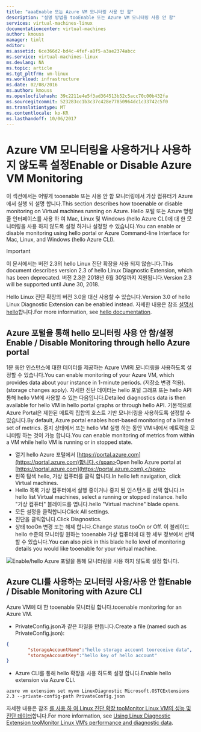 ```yaml
---
title: "aaaEnable 또는 Azure VM 모니터링 사용 안 함"
description: "설명 방법을 tooEnable 또는 Azure VM 모니터링 사용 안 함"
services: virtual-machines-linux
documentationcenter: virtual-machines
author: kmouss
manager: timlt
editor: 
ms.assetid: 6ce366d2-bd4c-4fef-a8f5-a3ae2374abcc
ms.service: virtual-machines-linux
ms.devlang: NA
ms.topic: article
ms.tgt_pltfrm: vm-linux
ms.workload: infrastructure
ms.date: 02/08/2016
ms.author: kmouss
ms.openlocfilehash: 39c2211e4e5f3ad364513b52c5acc70c00b432fa
ms.sourcegitcommit: 523283cc1b3c37c428e77850964dc1c33742c5f0
ms.translationtype: MT
ms.contentlocale: ko-KR
ms.lasthandoff: 10/06/2017
---
```

# <a name="enable-or-disable-azure-vm-monitoring"></a><span data-ttu-id="969bd-103">Azure VM 모니터링을 사용하거나 사용하지 않도록 설정</span><span class="sxs-lookup"><span data-stu-id="969bd-103">Enable or Disable Azure VM Monitoring</span></span>

<span data-ttu-id="969bd-104">이 섹션에서는 어떻게 tooenable 또는 사용 안 함 모니터링에서 가상 컴퓨터가 Azure에서 실행 되 설명 합니다.</span><span class="sxs-lookup"><span data-stu-id="969bd-104">This section describes how tooenable or disable monitoring on Virtual machines running on Azure.</span></span> <span data-ttu-id="969bd-105">Hello 포털 또는 Azure 명령줄 인터페이스를 사용 하 여 Mac, Linux 및 Windows (hello Azure CLI)에 대 한 모니터링을 사용 하지 않도록 설정 하거나 설정할 수 있습니다.</span><span class="sxs-lookup"><span data-stu-id="969bd-105">You can enable or disable monitoring using hello portal or Azure Command-line Interface for Mac, Linux, and Windows (hello Azure CLI).</span></span>

> [!IMPORTANT]
> <span data-ttu-id="969bd-106">이 문서에서는 버전 2.3의 hello Linux 진단 확장을 사용 되지 않습니다.</span><span class="sxs-lookup"><span data-stu-id="969bd-106">This document describes version 2.3 of hello Linux Diagnostic Extension, which has been deprecated.</span></span> <span data-ttu-id="969bd-107">버전 2.3은 2018년 6월 30일까지 지원됩니다.</span><span class="sxs-lookup"><span data-stu-id="969bd-107">Version 2.3 will be supported until June 30, 2018.</span></span>
>
> <span data-ttu-id="969bd-108">Hello Linux 진단 확장의 버전 3.0을 대신 사용할 수 있습니다.</span><span class="sxs-lookup"><span data-stu-id="969bd-108">Version 3.0 of hello Linux Diagnostic Extension can be enabled instead.</span></span> <span data-ttu-id="969bd-109">자세한 내용은 참조 [설명서 hello](./diagnostic-extension.md)합니다.</span><span class="sxs-lookup"><span data-stu-id="969bd-109">For more information, see [hello documentation](./diagnostic-extension.md).</span></span>

## <a name="enable--disable-monitoring-through-hello-azure-portal"></a><span data-ttu-id="969bd-110">Azure 포털을 통해 hello 모니터링 사용 안 함/설정</span><span class="sxs-lookup"><span data-stu-id="969bd-110">Enable / Disable Monitoring through hello Azure portal</span></span>

<span data-ttu-id="969bd-111">1분 동안 인스턴스에 대한 데이터를 제공하는 Azure VM의 모니터링을 사용하도록 설정할 수 있습니다.</span><span class="sxs-lookup"><span data-stu-id="969bd-111">You can enable  monitoring of your Azure VM, which provides data about your instance in 1-minute periods.</span></span> <span data-ttu-id="969bd-112">(저장소 변경 적용).</span><span class="sxs-lookup"><span data-stu-id="969bd-112">(storage changes apply).</span></span> <span data-ttu-id="969bd-113">자세한 진단 데이터는 hello 포털 그래프 또는 hello API 통해 hello VM에 사용할 수 있는 다음입니다.</span><span class="sxs-lookup"><span data-stu-id="969bd-113">Detailed diagnostics data is then available for hello VM in hello portal graphs or through hello API.</span></span> <span data-ttu-id="969bd-114">기본적으로 Azure Portal은 제한된 메트릭 집합의 호스트 기반 모니터링을 사용하도록 설정할 수 있습니다.</span><span class="sxs-lookup"><span data-stu-id="969bd-114">By default, Azure portal enables host-based monitoring of a limited set of metrics.</span></span> <span data-ttu-id="969bd-115">중지 상태에서 또는 hello VM 실행 하는 동안 VM 내에서 메트릭을 모니터링 하는 것이 가능 합니다.</span><span class="sxs-lookup"><span data-stu-id="969bd-115">You can enable monitoring of metrics from within a VM while hello VM is running or in stopped state.</span></span>

* <span data-ttu-id="969bd-116">열기 hello Azure 포털에서 [https://portal.azure.com](https://portal.azure.com)합니다.</span><span class="sxs-lookup"><span data-stu-id="969bd-116">Open hello Azure portal at [https://portal.azure.com](https://portal.azure.com).</span></span>
* <span data-ttu-id="969bd-117">왼쪽 탐색 hello, 가상 컴퓨터를 클릭 합니다.</span><span class="sxs-lookup"><span data-stu-id="969bd-117">In hello left navigation, click Virtual machines.</span></span>
* <span data-ttu-id="969bd-118">Hello 목록 가상 컴퓨터에서 실행 중이거나 중지 된 인스턴스를 선택 합니다.</span><span class="sxs-lookup"><span data-stu-id="969bd-118">In hello list Virtual machines, select a running or stopped instance.</span></span> <span data-ttu-id="969bd-119">hello "가상 컴퓨터" 블레이드를 엽니다.</span><span class="sxs-lookup"><span data-stu-id="969bd-119">hello "Virtual machine" blade opens.</span></span>
* <span data-ttu-id="969bd-120">모든 설정을 클릭합니다</span><span class="sxs-lookup"><span data-stu-id="969bd-120">Click All settings.</span></span>
* <span data-ttu-id="969bd-121">진단을 클릭합니다.</span><span class="sxs-lookup"><span data-stu-id="969bd-121">Click Diagnostics.</span></span>
* <span data-ttu-id="969bd-122">상태 tooOn 변경 또는 해제 합니다.</span><span class="sxs-lookup"><span data-stu-id="969bd-122">Change status tooOn or Off.</span></span> <span data-ttu-id="969bd-123">이 블레이드 hello 수준의 모니터링 원하는 tooenable 가상 컴퓨터에 대 한 세부 정보에서 선택할 수 있습니다.</span><span class="sxs-lookup"><span data-stu-id="969bd-123">You can also pick in this blade hello level of monitoring details you would like tooenable for your virtual machine.</span></span>

![Enable/hello Azure 포털을 통해 모니터링을 사용 하지 않도록 설정 합니다.][1]

## <a name="enable--disable-monitoring-with-azure-cli"></a><span data-ttu-id="969bd-125">Azure CLI를 사용하는 모니터링 사용/사용 안 함</span><span class="sxs-lookup"><span data-stu-id="969bd-125">Enable / Disable Monitoring with Azure CLI</span></span>

<span data-ttu-id="969bd-126">Azure VM에 대 한 tooenable 모니터링 합니다.</span><span class="sxs-lookup"><span data-stu-id="969bd-126">tooenable monitoring for an Azure VM.</span></span>

* <span data-ttu-id="969bd-127">PrivateConfig.json과 같은 파일을 만듭니다.</span><span class="sxs-lookup"><span data-stu-id="969bd-127">Create a file (named such as PrivateConfig.json):</span></span>

```json
{
        "storageAccountName":"hello storage account tooreceive data",
        "storageAccountKey":"hello key of hello account"
}
```

* <span data-ttu-id="969bd-128">Azure CLI를 통해 hello 확장을 사용 하도록 설정 합니다.</span><span class="sxs-lookup"><span data-stu-id="969bd-128">Enable hello extension via Azure CLI.</span></span>

```azurecli
azure vm extension set myvm LinuxDiagnostic Microsoft.OSTCExtensions 2.3 --private-config-path PrivateConfig.json
```

<span data-ttu-id="969bd-129">자세한 내용은 참조 [를 사용 하 여 Linux 진단 확장 tooMonitor Linux VM의 성능 및 진단 데이터](classic/diagnostic-extension-v2.md?toc=%2fazure%2fvirtual-machines%2flinux%2fclassic%2ftoc.json)합니다.</span><span class="sxs-lookup"><span data-stu-id="969bd-129">For more information, see [Using Linux Diagnostic Extension tooMonitor Linux VM’s performance and diagnostic data](classic/diagnostic-extension-v2.md?toc=%2fazure%2fvirtual-machines%2flinux%2fclassic%2ftoc.json).</span></span>

<!--Image references-->
[1]: ./media/vm-monitoring/portal-enable-disable.png
